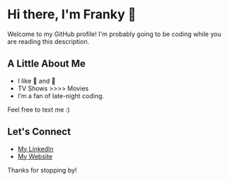 # Hi there, I'm Franky 👋

Welcome to my GitHub profile! 
I'm probably going to be coding while you are reading this description.

## A Little About Me

- I like 🍕 and 🍣
- TV Shows >>>> Movies
- I’m a fan of late-night coding.

Feel free to text me :)

## Let's Connect

- [My LinkedIn](https://www.linkedin.com/in/francesco-macaluso)
- [My Website](https://frankymaca.me)

Thanks for stopping by!
